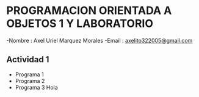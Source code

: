 # PROGRAMACION ORIENTADA A OBJETOS 1 Y LABORATORIO
-Nombre : Axel Uriel Marquez Morales
-Email : axelito322005@gmail.com

## Actividad 1
 - Programa 1
 - Programa 2 
 - Programa 3
   Hola
